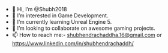 - 👋 Hi, I’m @Shubh2018
- 👀 I’m interested in Game Development.
- 🌱 I’m currently learning Unreal Engine 5.
- 💞️ I’m looking to collaborate on awesome gaming projects.
- 📫 How to reach me:- shubhendrachaddha.16@gmail.com or https://www.linkedin.com/in/shubhendrachaddh/

<!---
Shubh2018/Shubh2018 is a ✨ special ✨ repository because its `README.md` (this file) appears on your GitHub profile.
You can click the Preview link to take a look at your changes.
--->
